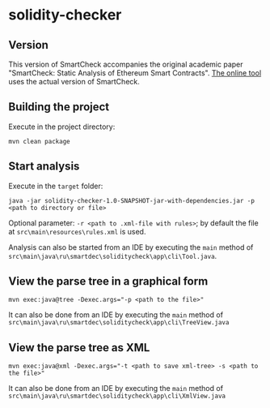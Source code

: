 # solidity-checker
## Version
This version of SmartCheck accompanies the original academic paper "SmartCheck: Static Analysis of Ethereum Smart Contracts"<!--  (LINK) as released (DATE) -->. [The online tool](https://tool.smartdec.net/) uses the actual version of SmartCheck.

## Building the project
Execute in the project directory:

`mvn clean package`

## Start analysis
Execute in the `target` folder: 

`java -jar solidity-checker-1.0-SNAPSHOT-jar-with-dependencies.jar -p <path to directory or file>`

Optional parameter: `-r <path to .xml-file with rules>`; by default the file at `src\main\resources\rules.xml` is used.

Analysis can also be started from an IDE by executing the `main` method of `src\main\java\ru\smartdec\soliditycheck\app\cli\Tool.java`.

## View the parse tree in a graphical form

`mvn exec:java@tree -Dexec.args="-p <path to the file>"`

It can also be done from an IDE by executing the `main` method of `src\main\java\ru\smartdec\soliditycheck\app\cli\TreeView.java`

## View the parse tree as XML

`mvn exec:java@xml -Dexec.args="-t <path to save xml-tree> -s <path to the file>"`

It can also be done from an IDE by executing the `main` method of `src\main\java\ru\smartdec\soliditycheck\app\cli\XmlView.java`